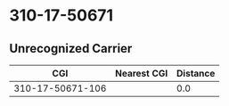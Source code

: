 # 310-17-50671
## Unrecognized Carrier


| CGI | Nearest CGI | Distance |
|-----|-------------|----------|
| 310-17-50671-106 |  | 0.0 |
